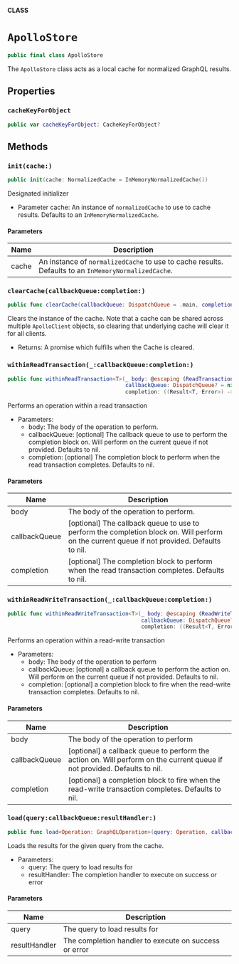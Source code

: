 **CLASS**

# `ApolloStore`

```swift
public final class ApolloStore
```

The `ApolloStore` class acts as a local cache for normalized GraphQL results.

## Properties
### `cacheKeyForObject`

```swift
public var cacheKeyForObject: CacheKeyForObject?
```

## Methods
### `init(cache:)`

```swift
public init(cache: NormalizedCache = InMemoryNormalizedCache())
```

Designated initializer

- Parameter cache: An instance of `normalizedCache` to use to cache results. Defaults to an `InMemoryNormalizedCache`.

#### Parameters

| Name | Description |
| ---- | ----------- |
| cache | An instance of `normalizedCache` to use to cache results. Defaults to an `InMemoryNormalizedCache`. |

### `clearCache(callbackQueue:completion:)`

```swift
public func clearCache(callbackQueue: DispatchQueue = .main, completion: ((Result<Void, Error>) -> Void)? = nil)
```

Clears the instance of the cache. Note that a cache can be shared across multiple `ApolloClient` objects, so clearing that underlying cache will clear it for all clients.

- Returns: A promise which fulfills when the Cache is cleared.

### `withinReadTransaction(_:callbackQueue:completion:)`

```swift
public func withinReadTransaction<T>(_ body: @escaping (ReadTransaction) throws -> T,
                                     callbackQueue: DispatchQueue? = nil,
                                     completion: ((Result<T, Error>) -> Void)? = nil)
```

Performs an operation within a read transaction

- Parameters:
  - body: The body of the operation to perform.
  - callbackQueue: [optional] The callback queue to use to perform the completion block on. Will perform on the current queue if not provided. Defaults to nil.
  - completion: [optional] The completion block to perform when the read transaction completes. Defaults to nil.

#### Parameters

| Name | Description |
| ---- | ----------- |
| body | The body of the operation to perform. |
| callbackQueue | [optional] The callback queue to use to perform the completion block on. Will perform on the current queue if not provided. Defaults to nil. |
| completion | [optional] The completion block to perform when the read transaction completes. Defaults to nil. |

### `withinReadWriteTransaction(_:callbackQueue:completion:)`

```swift
public func withinReadWriteTransaction<T>(_ body: @escaping (ReadWriteTransaction) throws -> T,
                                          callbackQueue: DispatchQueue? = nil,
                                          completion: ((Result<T, Error>) -> Void)? = nil)
```

Performs an operation within a read-write transaction

- Parameters:
  - body: The body of the operation to perform
  - callbackQueue: [optional] a callback queue to perform the action on. Will perform on the current queue if not provided. Defaults to nil.
  - completion: [optional] a completion block to fire when the read-write transaction completes. Defaults to nil.

#### Parameters

| Name | Description |
| ---- | ----------- |
| body | The body of the operation to perform |
| callbackQueue | [optional] a callback queue to perform the action on. Will perform on the current queue if not provided. Defaults to nil. |
| completion | [optional] a completion block to fire when the read-write transaction completes. Defaults to nil. |

### `load(query:callbackQueue:resultHandler:)`

```swift
public func load<Operation: GraphQLOperation>(query: Operation, callbackQueue: DispatchQueue? = nil, resultHandler: @escaping GraphQLResultHandler<Operation.Data>)
```

Loads the results for the given query from the cache.

- Parameters:
  - query: The query to load results for
  - resultHandler: The completion handler to execute on success or error

#### Parameters

| Name | Description |
| ---- | ----------- |
| query | The query to load results for |
| resultHandler | The completion handler to execute on success or error |